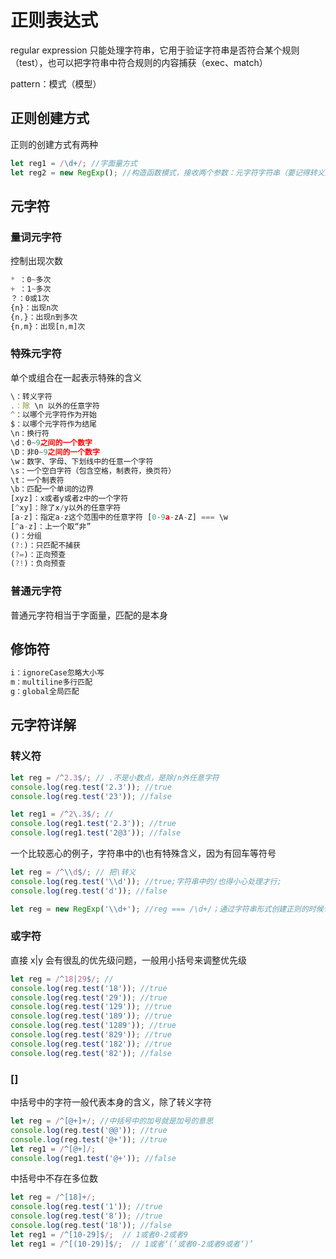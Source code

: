 # 正则表达式

regular expression
只能处理字符串，它用于验证字符串是否符合某个规则（test），也可以把字符串中符合规则的内容捕获（exec、match）

pattern：模式（模型）

## 正则创建方式

正则的创建方式有两种

```js
let reg1 = /\d+/; //字面量方式
let reg2 = new RegExp(); //构造函数模式，接收两个参数：元字符字符串（要记得转义），修饰符字符串
```

## 元字符

### 量词元字符

控制出现次数

```js
* ：0~多次
+ ：1~多次
？：0或1次
{n}：出现n次
{n,}：出现n到多次
{n,m}：出现[n,m]次
```

### 特殊元字符

单个或组合在一起表示特殊的含义

```js
\：转义字符
.：除 \n 以外的任意字符
^：以哪个元字符作为开始
$：以哪个元字符作为结尾
\n：换行符
\d：0~9之间的一个数字
\D：非0~9之间的一个数字
\w：数字、字母、下划线中的任意一个字符
\s：一个空白字符（包含空格，制表符，换页符）
\t：一个制表符
\b：匹配一个单词的边界
[xyz]：x或者y或者z中的一个字符
[^xy]：除了x/y以外的任意字符
[a-z]：指定a-z这个范围中的任意字符 [0-9a-zA-Z] === \w
[^a-z]：上一个取“非”
()：分组
(?:)：只匹配不捕获
(?=)：正向预查
(?!)：负向预查
```

### 普通元字符

普通元字符相当于字面量，匹配的是本身

## 修饰符

```js
i：ignoreCase忽略大小写
m：multiline多行匹配
g：global全局匹配
```

## 元字符详解

### 转义符

```js
let reg = /^2.3$/; // .不是小数点，是除/n外任意字符
console.log(reg.test('2.3')); //true
console.log(reg.test('23')); //false

let reg1 = /^2\.3$/; //
console.log(reg1.test('2.3')); //true
console.log(reg1.test('2@3')); //false
```

一个比较恶心的例子，字符串中的\也有特殊含义，因为有回车等符号

```js
let reg = /^\\d$/; // 把\转义
console.log(reg.test('\\d')); //true;字符串中的/也得小心处理才行;
console.log(reg.test('d')); //false

let reg = new RegExp('\\d+'); //reg === /\d+/；通过字符串形式创建正则的时候也需要处理
```

### 或字符

直接 x|y 会有很乱的优先级问题，一般用小括号来调整优先级

```js
let reg = /^18|29$/; //
console.log(reg.test('18')); //true
console.log(reg.test('29')); //true
console.log(reg.test('129')); //true
console.log(reg.test('189')); //true
console.log(reg.test('1289')); //true
console.log(reg.test('829')); //true
console.log(reg.test('182')); //true
console.log(reg.test('82')); //false
```

### []

中括号中的字符一般代表本身的含义，除了转义字符

```js
let reg = /^[@+]+/; //中括号中的加号就是加号的意思
console.log(reg.test('@@')); //true
console.log(reg.test('@+')); //true
let reg1 = /^[@+]/;
console.log(reg1.test('@+')); //false
```

中括号中不存在多位数

```js
let reg = /^[18]+/;
console.log(reg.test('1')); //true
console.log(reg.test('8')); //true
console.log(reg.test('18')); //false
let reg1 = /^[10-29]$/;  // 1或者0-2或者9
let reg1 = /^[(10-29)]$/;  // 1或者‘(’或者0-2或者9或者‘)’
```

